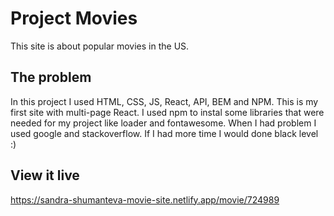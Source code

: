# Project Movies

This site is about popular movies in the US.

## The problem

In this project I used HTML, CSS, JS, React, API, BEM and NPM. This is my first site with multi-page React. I used npm to instal some libraries that were needed for my project like loader and fontawesome. When I had problem I used google and stackoverflow. If I had more time I would done black level :)



## View it live

https://sandra-shumanteva-movie-site.netlify.app/movie/724989



